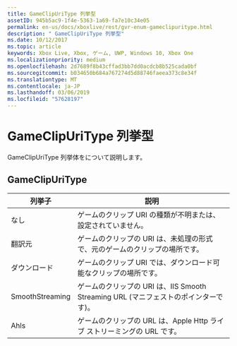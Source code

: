 ```yaml
---
title: GameClipUriType 列挙型
assetID: 945b5ac9-1f4e-5363-1a69-fa7e10c34e05
permalink: en-us/docs/xboxlive/rest/gvr-enum-gameclipuritype.html
description: " GameClipUriType 列挙型"
ms.date: 10/12/2017
ms.topic: article
keywords: Xbox Live, Xbox, ゲーム, UWP, Windows 10, Xbox One
ms.localizationpriority: medium
ms.openlocfilehash: 2d7689f8b43cffad3bb7dd0acdcb8b525cada0bf
ms.sourcegitcommit: b034650b684a767274d5d88746faeea373c8e34f
ms.translationtype: MT
ms.contentlocale: ja-JP
ms.lasthandoff: 03/06/2019
ms.locfileid: "57628197"
---
```

# <a name="gameclipuritype-enumeration"></a>GameClipUriType 列挙型
GameClipUriType 列挙体をについて説明します。 
<a id="ID4ET"></a>

 
## <a name="gameclipuritype"></a>GameClipUriType
 
| <b>列挙子</b>| <b>説明</b>| 
| --- | --- | 
| なし| ゲームのクリップ URI の種類が不明または、設定されていません。| 
| 翻訳元| ゲームのクリップの URI は、未処理の形式で、元のゲームのクリップの場所です。| 
| ダウンロード| ゲームのクリップ URI では、ダウンロード可能なクリップの場所です。| 
| SmoothStreaming| ゲームのクリップの URI は、IIS Smooth Streaming URL (マニフェストのポインターです)。| 
| Ahls| ゲームのクリップの URL は、Apple Http ライブ ストリーミングの URL です。| 
  